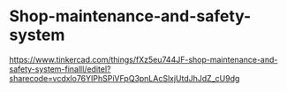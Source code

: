 # Shop-maintenance-and-safety-system
https://www.tinkercad.com/things/fXz5eu744JF-shop-maintenance-and-safety-system-finalll/editel?sharecode=vcdxlo76YIPhSPiVFpQ3pnLAcSlxjUtdJhJdZ_cU9dg
